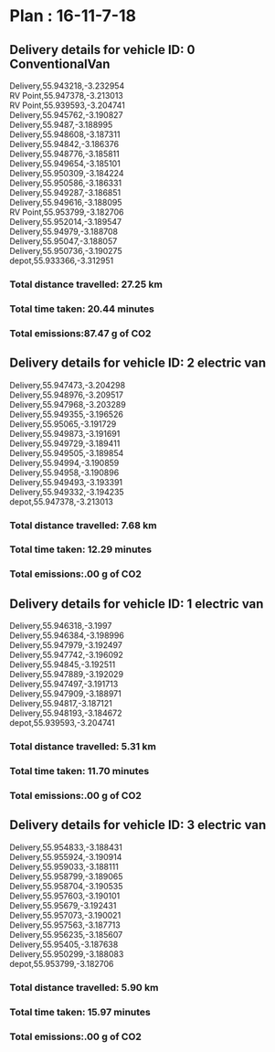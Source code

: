 # Plan : 16-11-7-18
## Delivery details for vehicle ID: 0 ConventionalVan 
Delivery,55.943218,-3.232954<br>RV Point,55.947378,-3.213013<br>RV Point,55.939593,-3.204741<br>Delivery,55.945762,-3.190827<br>Delivery,55.9487,-3.188995<br>Delivery,55.948608,-3.187311<br>Delivery,55.94842,-3.186376<br>Delivery,55.948776,-3.185811<br>Delivery,55.949654,-3.185101<br>Delivery,55.950309,-3.184224<br>Delivery,55.950586,-3.186331<br>Delivery,55.949287,-3.186851<br>Delivery,55.949616,-3.188095<br>RV Point,55.953799,-3.182706<br>Delivery,55.952014,-3.189547<br>Delivery,55.94979,-3.188708<br>Delivery,55.95047,-3.188057<br>Delivery,55.950736,-3.190275<br>depot,55.933366,-3.312951<br>
### Total distance travelled: 27.25 km 
### Total time taken: 20.44 minutes 
### Total emissions:87.47 g of CO2
## Delivery details for vehicle ID: 2 electric van 
Delivery,55.947473,-3.204298<br>Delivery,55.948976,-3.209517<br>Delivery,55.947968,-3.203289<br>Delivery,55.949355,-3.196526<br>Delivery,55.95065,-3.191729<br>Delivery,55.949873,-3.191691<br>Delivery,55.949729,-3.189411<br>Delivery,55.949505,-3.189854<br>Delivery,55.94994,-3.190859<br>Delivery,55.94958,-3.190896<br>Delivery,55.949493,-3.193391<br>Delivery,55.949332,-3.194235<br>depot,55.947378,-3.213013<br>
### Total distance travelled: 7.68 km 
### Total time taken: 12.29 minutes 
### Total emissions:.00 g of CO2
## Delivery details for vehicle ID: 1 electric van 
Delivery,55.946318,-3.1997<br>Delivery,55.946384,-3.198996<br>Delivery,55.947979,-3.192497<br>Delivery,55.947742,-3.196092<br>Delivery,55.94845,-3.192511<br>Delivery,55.947889,-3.192029<br>Delivery,55.947497,-3.191713<br>Delivery,55.947909,-3.188971<br>Delivery,55.94817,-3.187121<br>Delivery,55.948193,-3.184672<br>depot,55.939593,-3.204741<br>
### Total distance travelled: 5.31 km 
### Total time taken: 11.70 minutes 
### Total emissions:.00 g of CO2
## Delivery details for vehicle ID: 3 electric van 
Delivery,55.954833,-3.188431<br>Delivery,55.955924,-3.190914<br>Delivery,55.959033,-3.188111<br>Delivery,55.958799,-3.189065<br>Delivery,55.958704,-3.190535<br>Delivery,55.957603,-3.190101<br>Delivery,55.95679,-3.192431<br>Delivery,55.957073,-3.190021<br>Delivery,55.957563,-3.187713<br>Delivery,55.956235,-3.185607<br>Delivery,55.95405,-3.187638<br>Delivery,55.950299,-3.188083<br>depot,55.953799,-3.182706<br>
### Total distance travelled: 5.90 km 
### Total time taken: 15.97 minutes 
### Total emissions:.00 g of CO2
